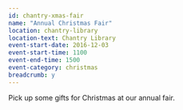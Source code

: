 ```yaml
---
id: chantry-xmas-fair
name: "Annual Christmas Fair"
location: chantry-library
location-text: Chantry Library
event-start-date: 2016-12-03
event-start-time: 1100
event-end-time: 1500
event-category: christmas
breadcrumb: y
---
```


Pick up some gifts for Christmas at our annual fair.
